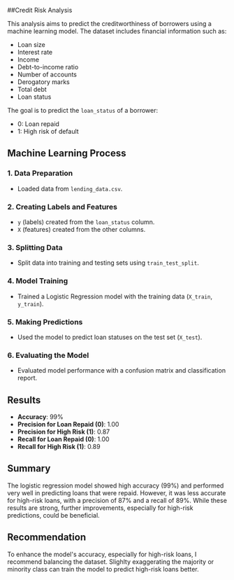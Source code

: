 ##Credit Risk Analysis

This analysis aims to predict the creditworthiness of borrowers using a machine learning model. The dataset includes financial information such as:

- Loan size
- Interest rate
- Income
- Debt-to-income ratio
- Number of accounts
- Derogatory marks
- Total debt
- Loan status

The goal is to predict the `loan_status` of a borrower:

- 0: Loan repaid
- 1: High risk of default

## Machine Learning Process

### 1. Data Preparation
- Loaded data from `lending_data.csv`.

### 2. Creating Labels and Features
- `y` (labels) created from the `loan_status` column.
- `X` (features) created from the other columns.

### 3. Splitting Data
- Split data into training and testing sets using `train_test_split`.

### 4. Model Training
- Trained a Logistic Regression model with the training data (`X_train`, `y_train`).

### 5. Making Predictions
- Used the model to predict loan statuses on the test set (`X_test`).

### 6. Evaluating the Model
- Evaluated model performance with a confusion matrix and classification report.

## Results

- **Accuracy**: 99%  
- **Precision for Loan Repaid (0)**: 1.00  
- **Precision for High Risk (1)**: 0.87  
- **Recall for Loan Repaid (0)**: 1.00  
- **Recall for High Risk (1)**: 0.89  

## Summary

The logistic regression model showed high accuracy (99%) and performed very well in predicting loans that were repaid. However, it was less accurate for high-risk loans, with a precision of 87% and a recall of 89%. While these results are strong, further improvements, especially for high-risk predictions, could be beneficial.

## Recommendation

To enhance the model's accuracy, especially for high-risk loans, I recommend balancing the dataset. Slighlty exaggerating the majority or minority class can train the model to predict high-risk loans better. 
